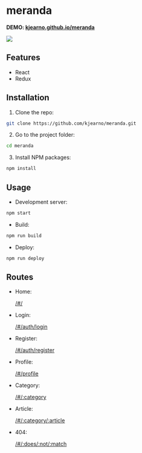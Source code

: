# meranda

**DEMO: [kjearno.github.io/meranda](https://kjearno.github.io/meranda)**

![](https://user-images.githubusercontent.com/39556179/120553807-62255000-c412-11eb-92ba-89241b02be0b.png)

## Features

- React
- Redux

## Installation

1. Clone the repo:

```sh
git clone https://github.com/kjearno/meranda.git
```

2. Go to the project folder:

```sh
cd meranda
```

3. Install NPM packages:

```sh
npm install
```

## Usage

- Development server:

```sh
npm start
```

- Build:

```sh
npm run build
```

- Deploy:

```sh
npm run deploy
```

## Routes

- Home:

  [/#/](https://kjearno.github.io/meranda/#/)

- Login:

  [/#/auth/login](https://kjearno.github.io/meranda/#/auth/login)

- Register:

  [/#/auth/register](https://kjearno.github.io/meranda/#/auth/register)

- Profile:

  [/#/profile](https://kjearno.github.io/meranda/#/profile)

- Category:

  [/#/:category](https://kjearno.github.io/meranda/#/health)

- Article:

  [/#/:category/:article](https://kjearno.github.io/meranda/#/business/lorem-ipsum-dolor-sit-amet-consectetur-adipisicing-elit-1)

- 404:

  [/#/:does/:not/:match](https://kjearno.github.io/meranda/#/:does/:not/:match)

